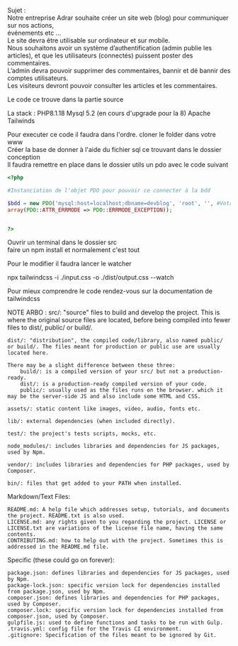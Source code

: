 Sujet :  
Notre entreprise Adrar souhaite créer un site web (blog) pour communiquer sur nos actions,  
événements etc …  
Le site devra être utilisable sur ordinateur et sur mobile.  
Nous souhaitons avoir un système d’authentification (admin publie les articles), et que les utilisateurs (connectés) puissent poster des commentaires.  
L’admin devra pouvoir supprimer des commentaires, bannir et dé bannir des comptes utilisateurs.  
Les visiteurs devront pouvoir consulter les articles et les commentaires.  


Le code ce trouve dans la partie source  

La stack : 
PHP8.1.18 
Mysql 5.2 (en cours d'upgrade pour la 8)
Apache 
Tailwinds

Pour executer ce code il faudra dans l'ordre. 
cloner le folder dans votre www  
Créer la base de donner à l'aide du fichier sql ce trouvant dans le dossier conception  
Il faudra remettre en place dans le dossier utils un pdo avec le code suivant  

```php
<?php

#Instanciation de l'objet PDO pour pouvoir ce connecter à la bdd

$bdd = new PDO('mysql:host=localhost;dbname=devblog', 'root', '', #Votre mot de passe ici 
array(PDO::ATTR_ERRMODE => PDO::ERRMODE_EXCEPTION));


?>
```
Ouvrir un terminal dans le dossier src  
faire un npm install 
et normalement c'est tout 

Pour le modifier il faudra lancer le watcher

npx tailwindcss -i ./input.css -o ./dist/output.css --watch

Pour mieux comprendre le code rendez-vous sur la documentation de tailwindcss


NOTE ARBO :
    src/: "source" files to build and develop the project. This is where the original source files are located, before being compiled into fewer files to dist/, public/ or build/.

    dist/: "distribution", the compiled code/library, also named public/ or build/. The files meant for production or public use are usually located here.

    There may be a slight difference between these three:
        build/: is a compiled version of your src/ but not a production-ready.
        dist/: is a production-ready compiled version of your code.
        public/: usually used as the files runs on the browser. which it may be the server-side JS and also include some HTML and CSS.

    assets/: static content like images, video, audio, fonts etc.

    lib/: external dependencies (when included directly).

    test/: the project's tests scripts, mocks, etc.

    node_modules/: includes libraries and dependencies for JS packages, used by Npm.

    vendor/: includes libraries and dependencies for PHP packages, used by Composer.

    bin/: files that get added to your PATH when installed.

Markdown/Text Files:

    README.md: A help file which addresses setup, tutorials, and documents the project. README.txt is also used.
    LICENSE.md: any rights given to you regarding the project. LICENSE or LICENSE.txt are variations of the license file name, having the same contents.
    CONTRIBUTING.md: how to help out with the project. Sometimes this is addressed in the README.md file.

Specific (these could go on forever):

    package.json: defines libraries and dependencies for JS packages, used by Npm.
    package-lock.json: specific version lock for dependencies installed from package.json, used by Npm.
    composer.json: defines libraries and dependencies for PHP packages, used by Composer.
    composer.lock: specific version lock for dependencies installed from composer.json, used by Composer.
    gulpfile.js: used to define functions and tasks to be run with Gulp.
    .travis.yml: config file for the Travis CI environment.
    .gitignore: Specification of the files meant to be ignored by Git.
